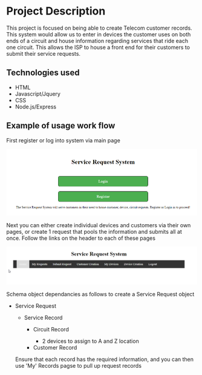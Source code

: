 <h1>Project Description</h1>

<p>This project is focused on being able to create Telecom customer records. This system would allow us to enter in devices the customer
uses on both ends of a circuit and house information regarding services that ride each one circuit. This allows the ISP to house a front end for their customers to submit their service requests.</p>

<h2> Technologies used</h2>
<ul>
<li>HTML</li>
<li>Javascript/Jquery</li>
<li>CSS</li>
<li>Node.js/Express</li>
</ul>

<h2>Example of usage work flow</h2>

<p>First register or log into system via main page</p>

![](screenshots/index.png)

<p>Next you can either create individual devices and customers via their own pages, or create 1 request that pools the information and submits all at once.
Follow the links on the header to each of these pages</p>

![](screenshots/home.png)

<p> Schema object dependancies as follows to create a Service Request object</p>

<ul>
<li>Service Request</li>
<ul>
<li>Service Record</li>
<ul><li>Circuit Record</li>
<ul><li>2 devices to assign to A and Z location</li></ul>
<li>Customer Record</li>
</ul>
</ul>

<p> Ensure that each record has the required information, and you can then use 'My' Records pagse to pull up request records <p>


